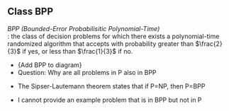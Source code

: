## Class BPP

*BPP (Bounded-Error Probabilisitic Polynomial-Time)*    
: the class of decision problems for which there exists a polynomial-time randomized algorithm
that accepts with probability greater than $\frac{2}{3}$ if yes, or less than $\frac{1}{3}$ if no.

[//]: # ($\frac{2}{3}$ is any constant greater than $\frac{1}{2}$)     
[//]: # ($\frac{1}{3}$ is any constant less than $\frac{1}{2}$)

- {Add BPP to diagram}
- Question: Why are all problems in P also in BPP

[//]: # (Reason: both solve in P time and any problem in P can add randomness and not use it)

- The Sipser-Lautemann theorem states that if P=NP, then P=BPP

[//]: # (There are still problems in BPP with no efficient equivalent in P)
[//]: # (It is widely believed that P=BPP)

- I cannot provide an example problem that is in BPP but not in P

[//]: # (The remaining problems in BPP are not known. Most have been derandomized.)
